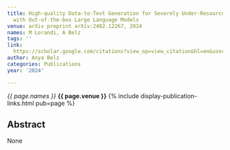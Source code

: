 ```yaml
---
title: High-quality Data-to-Text Generation for Severely Under-Resourced Languages
  with Out-of-the-box Large Language Models
venue: arXiv preprint arXiv:2402.12267, 2024
names: M Lorandi, A Belz
tags: ''
link: 
  https://scholar.google.com/citations?view_op=view_citation&hl=en&user=trwwiW4AAAAJ&pagesize=100&sortby=pubdate&citation_for_view=trwwiW4AAAAJ:g3aElNc5_aQC
author: Anya Belz
categories: Publications
year: '2024'

---
```


*{{ page.names }}*
**{{ page.venue }}**
{% include display-publication-links.html pub=page %}
## Abstract

None